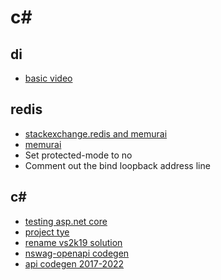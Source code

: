 # c#

## di

- [basic video](https://www.youtube.com/watch?v=HXKGKvoQ0Xs)

## redis

- [stackexchange.redis and memurai](https://github.com/StackExchange/StackExchange.Redis/issues/1794)
- [memurai](https://docs.memurai.com/en/installation.html)
- Set protected-mode to no
- Comment out the bind loopback address line

## c#

- [testing asp.net core](https://www.infoq.com/articles/testing-aspnet-core-web-api/)
- [project tye](https://github.com/dotnet/tye)
- [rename vs2k19 solution](https://medium.com/c-sharp-progarmming/safely-rename-a-project-folder-visual-studio-f3c6bd4d0bd6#:~:text=Right%2Dclick%20%3E%20Reload%20project.,Right%2Dclick%20%3E%20Rename.)
- [nswag-openapi codegen](https://www.davidhayden.me/blog/generate-client-for-asp-net-core-web-api-using-openapi)
- [api codegen 2017-2022](https://marketplace.visualstudio.com/items?itemName=ChristianResmaHelle.ApiClientCodeGenerator)
